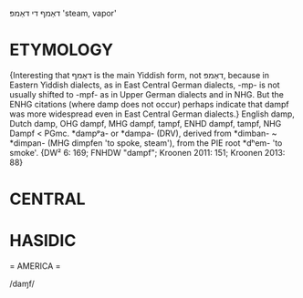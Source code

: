 דאַמף
די
דאַמפּ
'steam, vapor'

ETYMOLOGY
===========
{Interesting that דאַמף is the main Yiddish form, not דאַמפּ, because in Eastern Yiddish dialects, as in East Central German dialects, -mp- is not usually shifted to -mpf- as in Upper German dialects and in NHG. But the ENHG citations (where damp does not occur) perhaps indicate that dampf was more widespread even in East Central German dialects.}
English damp, Dutch damp, OHG dampf, MHG dampf, tampf, ENHD dampf, tampf, NHG Dampf < PGmc. *dampᵖa- or *dampa- (DRV), derived from *dimban- ~ *dimpan- (MHG dimpfen 'to spoke, steam'), from the PIE root *dʰem- 'to smoke'.
{DW² 6: 169; FNHDW "dampf"; Kroonen 2011: 151; Kroonen 2013: 88}

CENTRAL
========

HASIDIC
=======
= AMERICA = 

/daɱf/